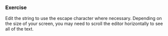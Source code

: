 <!--{ ids:[129], language:'JavaScript', type:'workshop', order: 5, name:'Escape Character', description:'Some characters are more special than others' } -->
### Exercise

Edit the string to use the escape character where necessary. Depending on the size of your screen, you may need to scroll the editor horizontally to see all of the text.
